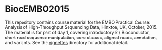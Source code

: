 # BiocEMBO2015

This repository contains course material for the EMBO Practical
Course: Analysis of High-Throughput Sequencing Data, Hinxton, UK,
October, 2015. The material is for part of day 1, covering
introductory R / Bioconductor, short read sequence manipulation, core
classes, aligned reads, annotation, and variants. See the
[vignettes][] directory for additional detail.

[vignettes]: ./vignettes
